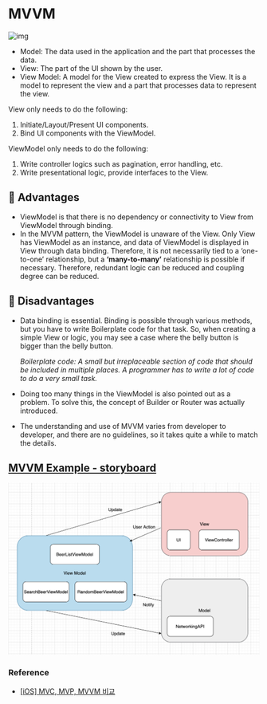 # MVVM

![img](https://media.vlpt.us/images/leeyoungwoozz/post/2d71310d-b8ef-49c2-a7b7-7e40d20d98b0/%EC%8A%A4%ED%81%AC%EB%A6%B0%EC%83%B7%202020-12-14%20%EC%98%A4%ED%9B%84%2010.56.20.png)

- Model: The data used in the application and the part that processes the data.
- View: The part of the UI shown by the user.
- View Model: A model for the View created to express the View. It is a model to represent the view and a part that processes data to represent the view.



View only needs to do the following:

1. Initiate/Layout/Present UI components.
2. Bind UI components with the ViewModel.

ViewModel only needs to do the following:

1. Write controller logics such as pagination, error handling, etc.
2. Write presentational logic, provide interfaces to the View.



## 🙂 Advantages

- ViewModel is that there is no dependency or connectivity to View from ViewModel through binding.
- In the MVVM pattern, the ViewModel is unaware of the View. Only View has ViewModel as an instance, and data of ViewModel is displayed in View through data binding. Therefore, it is not necessarily tied to a ‘one-to-one’ relationship, but a **‘many-to-many’** relationship is possible if necessary. Therefore, redundant logic can be reduced and coupling degree can be reduced.



## 🙁 Disadvantages

- Data binding is essential. Binding is possible through various methods, but you have to write Boilerplate code for that task. So, when creating a simple View or logic, you may see a case where the belly button is bigger than the belly button.

  <i>Boilerplate code: A small but irreplaceable section of code that should be included in multiple places. A programmer has to write a lot of code to do a very small task.</i>

- Doing too many things in the ViewModel is also pointed out as a problem. To solve this, the concept of Builder or Router was actually introduced.

- The understanding and use of MVVM varies from developer to developer, and there are no guidelines, so it takes quite a while to match the details.



## [MVVM Example - storyboard](https://github.com/Goeun1001/ios-architectures/tree/master/MVVM-RxSwift-storyboard)

![MVVM](images/MVVM.png)

### Reference

- [[iOS] MVC, MVP, MVVM 비교](https://beomy.tistory.com/43)

